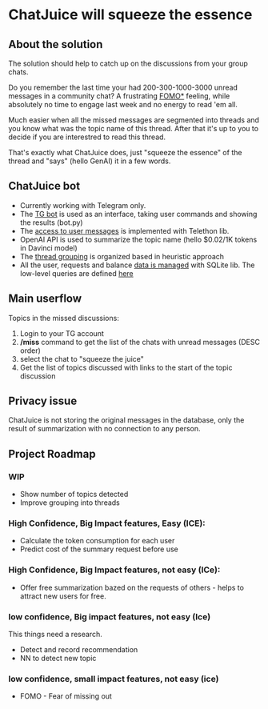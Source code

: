 # ChatJuice will squeeze the essence

## About the solution

The solution should help to catch up on the discussions from your group chats. 

Do you remember the last time your had 200-300-1000-3000 unread messages in a community chat?
A frustrating [FOMO*](https://en.wikipedia.org/wiki/Fear_of_missing_out) feeling, while absolutely no time to engage last week and no energy to read 'em all. 

Much easier when all the missed messages are segmented into threads and you know what was the topic name of this thread. 
After that it's up to you to decide if you are interestred to read this thread. 

That's exactly what ChatJuice does, just "squeeze the essence" of the thread and "says" (hello GenAI) it in a few words. 

## ChatJuice bot

* Currently working with Telegram only.
* The [TG bot](bot.py) is used as an interface, taking user commands and showing the results (bot.py)
* The [access to user messages](connect.py) is implemented with Telethon lib.
* OpenAI API is used to summarize the topic name (hello $0.02/1K tokens in Davinci model)
* The [thread grouping](topic_sense.py) is organized based in heuristic approach 
* All the user, requests and balance [data is managed](dataflow.py) with SQLite lib. The low-level queries are defined [here](db.py)


## Main userflow

Topics in the missed discussions:
1) Login to your TG account  
2) **/miss** command to get the list of the chats with unread messages (DESC order)
3) select the chat to "squeeze the juice"
4) Get the list of topics discussed with links to the start of the topic discussion

## Privacy issue

ChatJuice is not storing the original messages in the database, only the result of summarization with no connection to any person.

## Project Roadmap
### WIP
* Show number of topics detected
* Improve grouping into threads


### High Confidence, Big Impact features, Easy (ICE):
* Calculate the token consumption for each user
* Predict cost of the summary request before use

### High Confidence, Big Impact features, not easy (ICe):
* Offer free summarization bazed on the requests of others - helps to attract new users for free.

### low confidence, Big impact features, not easy (Ice)
This things need a research.
* Detect and record recommendation 
* NN to detect new topic


### low confidence, small impact features, not easy (ice)



* FOMO - Fear of missing out